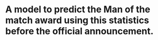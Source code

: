 # A model to predict the Man of the match award using this statistics before the official announcement.
